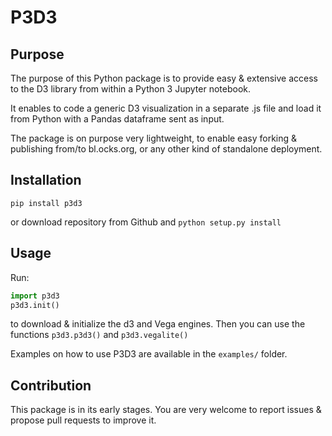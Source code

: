 # P3D3

## Purpose

The purpose of this Python package is to provide easy & extensive access to the D3 library from within a Python 3 Jupyter notebook.

It enables to code a generic D3 visualization in a separate .js file and load it from Python with a Pandas dataframe sent as input.

The package is on purpose very lightweight, to enable easy forking & publishing from/to bl.ocks.org, or any other kind of standalone deployment.

## Installation

`pip install p3d3`

or download repository from Github and `python setup.py install`

## Usage

Run:
```python
import p3d3
p3d3.init()
```

to download & initialize the d3 and Vega engines. Then you can use the functions `p3d3.p3d3()` and `p3d3.vegalite()`

Examples on how to use P3D3 are available in the `examples/` folder.

## Contribution

This package is in its early stages. You are very welcome to report issues & propose pull requests to improve it.
